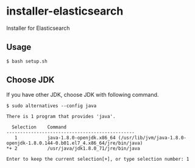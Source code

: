 # installer-elasticsearch
Installer for Elasticsearch

## Usage

```
$ bash setup.sh
```

## Choose JDK
If you have other JDK, choose JDK with following command.

```
$ sudo alternatives --config java

There is 1 program that provides 'java'.

  Selection    Command
-----------------------------------------------
   1           java-1.8.0-openjdk.x86_64 (/usr/lib/jvm/java-1.8.0-openjdk-1.8.0.144-0.b01.el7_4.x86_64/jre/bin/java)
*+ 2           /usr/java/jdk1.8.0_71/jre/bin/java

Enter to keep the current selection[+], or type selection number: 1
```
